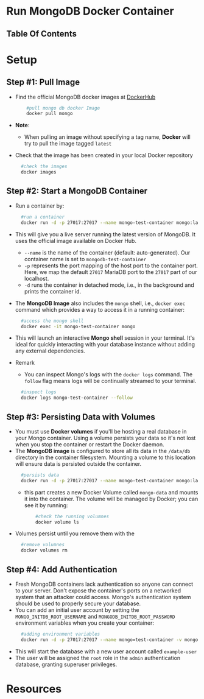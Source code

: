 # Run MongoDB Docker Container

## Table Of Contents

# Setup

## Step #1: Pull Image

- Find the official MongoDB docker images at [DockerHub](https://hub.docker.com/_/mongo)
  ```sh
      #pull mongo db docker Image
      docker pull mongo
  ```
- **Note**:

  - When pulling an image without specifying a tag name, **Docker** will try to pull the image tagged `latest`

- Check that the image has been created in your local Docker repository

  ```sh
    #check the images
    docker images
  ```

## Step #2: Start a MongoDB Container

- Run a container by:
  ```sh
    #run a container
    docker run -d -p 27017:27017 --name mongo-test-container mongo:latest
  ```
- This will give you a live server running the latest version of MongoDB. It uses the official image available on Docker Hub.

  - `--name` is the name of the container (default: auto-generated). Our container name is set to `mongodb-test-container`
  - `-p` represents the port mapping of the host port to the container port. Here, we map the default `27017` MariaDB port to the `27017` part of our localhost.
  - `-d` runs the container in detached mode, i.e., in the background and prints the container id.

- The **MongoDB Image** also includes the `mongo` shell, i.e., `docker exec` command which provides a way to access it in a running container:

  ```sh
    #access the mongo shell
    docker exec -it mongo-test-container mongo
  ```

- This will launch an interactive **Mongo shell** session in your terminal. It's ideal for quickly interacting with your database instance without adding any external dependencies.
- Remark
  - You can inspect Mongo's logs with the `docker logs` command. The `follow` flag means logs will be continually streamed to your terminal.
  ```sh
    #inspect logs
    docker logs mongo-test-container --follow
  ```

## Step #3: Persisting Data with Volumes

- You must use **Docker volumes** if you'll be hosting a real database in your Mongo container. Using a volume persists your data so it's not lost when you stop the container or restart the Docker daemon.
- The **MongoDB image** is configured to store all its data in the `/data/db` directory in the container filesystem. Mounting a volume to this location will ensure data is persisted outside the container.
  ```sh
    #persists data
    docker run -d -p 27017:27017 --name mongo-test-container mongo:latest -v mongo-data:/data/db mongo:latest
  ```
  - this part creates a new Docker Volume called `mongo-data` and mounts it into the container. The volume will be managed by Docker; you can see it by running:
    ```sh
        #check the running volumnes
        docker volume ls
    ```
- Volumes persist until you remove them with the
  ```sh
    #remove volumnes
    docker volumes rm
  ```

## Step #4: Add Authentication

- Fresh MongoDB containers lack authentication so anyone can connect to your server. Don't expose the container's ports on a networked system that an attacker could access. Mongo's authentication system should be used to properly secure your database.
- You can add an initial user account by setting the `MONGO_INITDB_ROOT_USERNAME` and `MONGODB_INITDB_ROOT_PASSWORD` environment variables when you create your container:
  ```sh
    #adding environment variables
    docker run -d -p 27017:27017 --name mongo=test-container -v mongo-data:/data/db -e MONGODB_INITDB_ROOT_USERNAME=example-user -e MONGODB_INITDB_ROOT_PASSWORD=example-pass mongo:latest
  ```
- This will start the database with a new user account called `example-user`
- The user will be assigned the `root` role in the `admin` authentication database, granting superuser privileges.

# Resources
